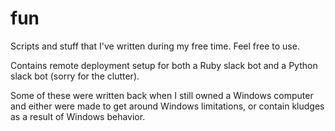 # fun

Scripts and stuff that I've written during my free time. Feel free to use.

Contains remote deployment setup for both a Ruby slack bot and a Python slack
bot (sorry for the clutter).

Some of these were written back when I still owned a Windows computer and either
were made to get around Windows limitations, or contain kludges as a result of
Windows behavior.

